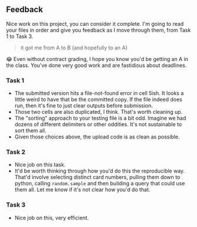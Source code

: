 ## Feedback 

Nice work on this project, you can consider it complete. I'm going to read your files in order and give you feedback
as I move through them, from Task 1 to Task 3. 

> it got me from A to B (and hopefully to an A)

😂 Even without contract grading, I hope you know you'd be getting an A in the class. You've done very good work and are fastidious about deadlines. 

### Task 1

* The submitted version hits a file-not-found error in cell 5ish. It looks a little weird to have that be the committed copy. If the file indeed does run, then it's fine to just clear outputs before submission.
* Those two cells are also duplicated, I think. That's worth cleaning up. 
* The "sorting" approach to your testing file is a bit odd. Imagine we had dozens of different delimiters or other oddities. It's not sustainable to sort them all.
* Given those choices above, the upload code is as clean as possible. 

### Task 2

* Nice job on this task. 
* It'd be worth thinking through how you'd do this the reproducible way. That'd involve selecting distinct card numbers, pulling them down to python, calling `random.sample` and then building a query that could use them all. Let me know if it's not clear how you'd do that. 

### Task 3

* Nice job on this, very efficient. 
